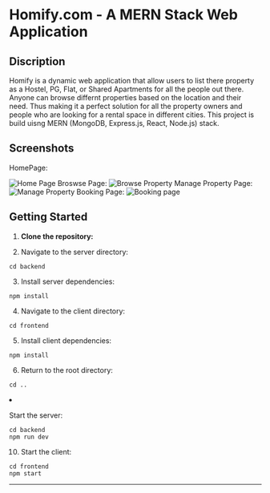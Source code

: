 # Homify.com  - A MERN Stack Web Application

<h2>Discription</h2>
<p>Homify is a dynamic web application that allow users to list there property as a Hostel, PG, Flat, or Shared Apartments for all the people out there. Anyone can browse differnt properties based on the location and their need. Thus making it a perfect solution for all the property owners and people who are looking for a rental space in different cities. This project is build uisng MERN (MongoDB, Express.js, React, Node.js) stack. 
</p> 

<h2>Screenshots</h2>
HomePage: 

![Home Page](https://github.com/Ayush-Maurya-19/Homify-Mini-Project/assets/138859591/b0ee4de0-e06f-46e5-a3a2-c28f815d1139)
Broswse Page:
![Browse Property](https://github.com/Ayush-Maurya-19/Homify-Mini-Project/assets/138859591/6b97a5c2-1960-408a-bdab-ece17b6dbc24)
Manage Property Page:
![Manage Property](https://github.com/Ayush-Maurya-19/Homify-Mini-Project/assets/138859591/6fd00e9b-8c27-4eb7-8ece-6d4d280d00ed)
Booking Page:
![Booking page](https://github.com/Ayush-Maurya-19/Homify-Mini-Project/assets/138859591/8aa345c1-196f-4a70-ab96-9f4430c7f33e)

<h2>Getting Started</h2>
<ol dir="auto">
<li>
<p dir="auto"><strong>Clone the repository:</strong></p>
</li>
<li>
<p dir="auto">Navigate to the server directory:</p>
</li>
</ol>
<div class="snippet-clipboard-content notranslate position-relative overflow-auto" data-snippet-clipboard-copy-content="cd backend"><pre class="notranslate"><code>cd backend
</code></pre></div>
<ol start="3" dir="auto">
<li>Install server dependencies:</li>
</ol>
<div class="snippet-clipboard-content notranslate position-relative overflow-auto" data-snippet-clipboard-copy-content="npm install"><pre class="notranslate"><code>npm install
</code></pre></div>
<ol start="4" dir="auto">
<li>Navigate to the client directory:</li>
</ol>
<div class="snippet-clipboard-content notranslate position-relative overflow-auto" data-snippet-clipboard-copy-content="cd ../frontend"><pre class="notranslate"><code>cd frontend
</code></pre></div>
<ol start="5" dir="auto">
<li>Install client dependencies:</li>
</ol>
<div class="snippet-clipboard-content notranslate position-relative overflow-auto" data-snippet-clipboard-copy-content="npm install"><pre class="notranslate"><code>npm install
</code></pre></div>
<ol start="6" dir="auto">
<li>Return to the root directory:</li>
</ol>
<div class="snippet-clipboard-content notranslate position-relative overflow-auto" data-snippet-clipboard-copy-content="cd .."><pre class="notranslate"><code>cd ..
</code></pre></div>
<li>
<p dir="auto">Start the server:</p>
</li>
</ol>
<div class="snippet-clipboard-content notranslate position-relative overflow-auto" data-snippet-clipboard-copy-content="cd backend
npm run dev"><pre class="notranslate"><code>cd backend
npm run dev
</code></pre></div>
<ol start="10" dir="auto">
<li>Start the client:</li>
</ol>
<div class="snippet-clipboard-content notranslate position-relative overflow-auto" data-snippet-clipboard-copy-content="cd frontend
npm start"><pre class="notranslate"><code>cd frontend
npm start
</code></pre></div>
<hr>
